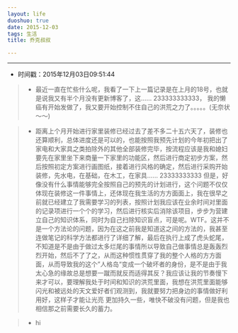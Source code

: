 ```yaml
---
layout: life
duoshuo: true
date: 2015-12-03
tags: 生活
title: 乔克叔叔 

---
```


*******

* 时间戳：2015年12月03日09:51:44

> * 最近一直在忙些什么呢，我看了一下上一篇记录是在上月的18号，也就是说我又有半个月没有更新博客了，这…… 233333333333， 我的懒癌有开始发做了，我又要开始控制不住自己的洪荒之力了。。。。。(无奈状～～)

> * 距离上个月开始进行家里装修已经过去了差不多二十五六天了，装修也还算顺利，总体进度还是可以的，也能按照我预先计划的今年初把出了家电和大家具之类拍除外的其他全部装修完毕，按流程应该是我和媳妇要先在家里坐下来商量一下家里的功能区，然后进行商定初步方案，然后按照初定方案进行画图纸，接着进行风格的确定，然后进行采购开始装修，先水电，在基础，在木工，在家具…… 23333333333  但是，好像没有什么事情能够完全按照自己的预先的计划进行，这个问题不仅仅体现在装修这一件事情上，还体现在我生活的方方面面上，我在很早之前就已经建立了我需要学习的列表，按照计划我应该在业余时间对里面的记录项进行一个个的学习，然后进行核实后消除该项目，步步为营建立自己的知识体系，同时为自己扫除知识盲点，可是呢。WTF。这并不是一个方法论的问题，因为在这之前我是知道这之间的方法的，我甚至连做笔记的科学方法都进行了详细了解，最后在执行上成了虎头蛇尾，不知道是不是由于做过太多烂尾的事情所以导致自己做事情总是轰轰烈烈开始，然后不了了之，从而这种惯性贯穿了我的整个人格的方方面面，从而导致我的这个”人格岛“变成一个破坏者的身份，是不是由于我太心急的缘故总是想要一蹴而就反而适得其反？我应该让我的节奏慢下来才可以，要理解我处于时间和知识的洪荒里面，我想在洪荒里面能够闪光和被远处的天文爱好者们观测到，我就要努力把身边的事情做好利用好，这样子才能让光亮
更加持久一些，唯快不破没有问题，但是我也相信那之前需要长久的蓄力。

> * hi

